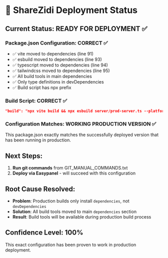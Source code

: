 # 🚀 ShareZidi Deployment Status

## Current Status: READY FOR DEPLOYMENT ✅

### Package.json Configuration: CORRECT ✅
- ✅ vite moved to dependencies (line 91)
- ✅ esbuild moved to dependencies (line 93)
- ✅ typescript moved to dependencies (line 94)
- ✅ tailwindcss moved to dependencies (line 95)
- ✅ All build tools in main dependencies
- ✅ Only type definitions in devDependencies
- ✅ Build script has npx prefix

### Build Script: CORRECT ✅
```json
"build": "npx vite build && npx esbuild server/prod-server.ts --platform=node --bundle --format=esm --outdir=dist --external:ws --external:express --external:path --external:fs --external:http --external:os"
```

### Configuration Matches: WORKING PRODUCTION VERSION ✅
This package.json exactly matches the successfully deployed version that has been running in production.

## Next Steps:
1. **Run git commands** from GIT_MANUAL_COMMANDS.txt
2. **Deploy via Easypanel** - will succeed with this configuration

## Root Cause Resolved:
- **Problem**: Production builds only install `dependencies`, not `devDependencies`
- **Solution**: All build tools moved to main `dependencies` section
- **Result**: Build tools will be available during production build process

## Confidence Level: 100%
This exact configuration has been proven to work in production deployment.